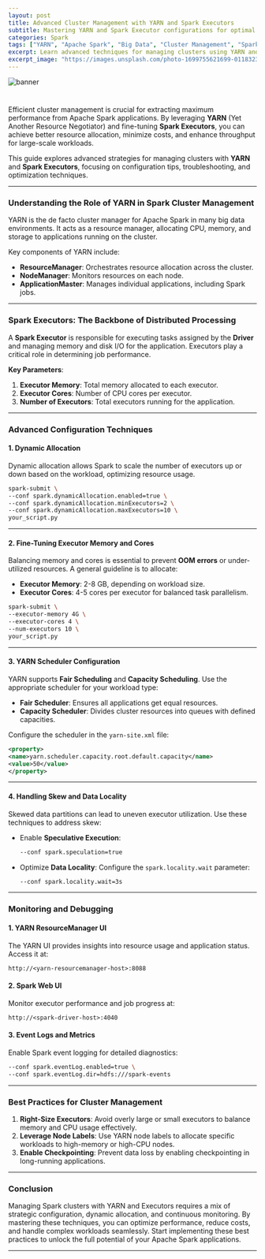 ```yaml
---
layout: post
title: Advanced Cluster Management with YARN and Spark Executors
subtitle: Mastering YARN and Spark Executor configurations for optimal cluster utilization.
categories: Spark
tags: ["YARN", "Apache Spark", "Big Data", "Cluster Management", "Spark Executors"]
excerpt: Learn advanced techniques for managing clusters using YARN and Spark Executors to maximize resource efficiency and application performance.
excerpt_image: "https://images.unsplash.com/photo-1699755621699-011832314a9c"
---
```

![banner](https://images.unsplash.com/photo-1699755621699-011832314a9c)

#

Efficient cluster management is crucial for extracting maximum performance from Apache Spark applications. By leveraging **YARN** (Yet Another Resource Negotiator) and fine-tuning **Spark Executors**, you can achieve better resource allocation, minimize costs, and enhance throughput for large-scale workloads.

This guide explores advanced strategies for managing clusters with **YARN** and **Spark Executors**, focusing on configuration tips, troubleshooting, and optimization techniques.

---

### Understanding the Role of YARN in Spark Cluster Management

YARN is the de facto cluster manager for Apache Spark in many big data environments. It acts as a resource manager, allocating CPU, memory, and storage to applications running on the cluster.

Key components of YARN include:

- **ResourceManager**: Orchestrates resource allocation across the cluster.
- **NodeManager**: Monitors resources on each node.
- **ApplicationMaster**: Manages individual applications, including Spark jobs.

---

### Spark Executors: The Backbone of Distributed Processing

A **Spark Executor** is responsible for executing tasks assigned by the **Driver** and managing memory and disk I/O for the application. Executors play a critical role in determining job performance.

**Key Parameters**:
1. **Executor Memory**: Total memory allocated to each executor.
2. **Executor Cores**: Number of CPU cores per executor.
3. **Number of Executors**: Total executors running for the application.

---

### Advanced Configuration Techniques

#### 1. **Dynamic Allocation**

Dynamic allocation allows Spark to scale the number of executors up or down based on the workload, optimizing resource usage.

```bash
spark-submit \
--conf spark.dynamicAllocation.enabled=true \
--conf spark.dynamicAllocation.minExecutors=2 \
--conf spark.dynamicAllocation.maxExecutors=10 \
your_script.py
```

---

#### 2. **Fine-Tuning Executor Memory and Cores**

Balancing memory and cores is essential to prevent **OOM errors** or under-utilized resources. A general guideline is to allocate:
- **Executor Memory**: 2-8 GB, depending on workload size.
- **Executor Cores**: 4-5 cores per executor for balanced task parallelism.

```bash
spark-submit \
--executor-memory 4G \
--executor-cores 4 \
--num-executors 10 \
your_script.py
```

---

#### 3. **YARN Scheduler Configuration**

YARN supports **Fair Scheduling** and **Capacity Scheduling**. Use the appropriate scheduler for your workload type:

- **Fair Scheduler**: Ensures all applications get equal resources.
- **Capacity Scheduler**: Divides cluster resources into queues with defined capacities.

Configure the scheduler in the `yarn-site.xml` file:

```xml
<property>
<name>yarn.scheduler.capacity.root.default.capacity</name>
<value>50</value>
</property>
```

---

#### 4. **Handling Skew and Data Locality**

Skewed data partitions can lead to uneven executor utilization. Use these techniques to address skew:

- Enable **Speculative Execution**:
  ```bash
  --conf spark.speculation=true
  ```

- Optimize **Data Locality**:
  Configure the `spark.locality.wait` parameter:
  ```bash
  --conf spark.locality.wait=3s
  ```

---

### Monitoring and Debugging

#### 1. **YARN ResourceManager UI**
The YARN UI provides insights into resource usage and application status. Access it at:
```
http://<yarn-resourcemanager-host>:8088
```

#### 2. **Spark Web UI**
Monitor executor performance and job progress at:
```
http://<spark-driver-host>:4040
```

#### 3. **Event Logs and Metrics**
Enable Spark event logging for detailed diagnostics:
```bash
--conf spark.eventLog.enabled=true \
--conf spark.eventLog.dir=hdfs:///spark-events
```

---

### Best Practices for Cluster Management

1. **Right-Size Executors**: Avoid overly large or small executors to balance memory and CPU usage effectively.
2. **Leverage Node Labels**: Use YARN node labels to allocate specific workloads to high-memory or high-CPU nodes.
3. **Enable Checkpointing**: Prevent data loss by enabling checkpointing in long-running applications.

---

### Conclusion

Managing Spark clusters with YARN and Executors requires a mix of strategic configuration, dynamic allocation, and continuous monitoring. By mastering these techniques, you can optimize performance, reduce costs, and handle complex workloads seamlessly. Start implementing these best practices to unlock the full potential of your Apache Spark applications.

---

